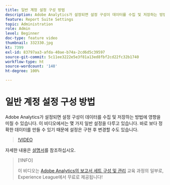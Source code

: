 ```yaml
---
title: 일반 계정 설정 구성 방법
description: Adobe Analytics가 설정되면 설정 구성이 데이터를 수집 및 저장하는 방법에 영향을 미칠 수 있습니다. 이 비디오에서는 몇 가지 일반 설정을 다루고 있습니다. 바로 보다 정확한 데이터를 만들 수 있기 때문에 설정은 구현 후 변경할 수도 있습니다.
feature: Report Suite Settings
topic: Administration
role: Admin
level: Beginner
doc-type: feature video
thumbnail: 332330.jpg
kt: 7399
exl-id: 83797aa3-afda-40ae-b74a-2cd6d5c39597
source-git-commit: 5c11ee3222e5e3f81a13ed8fbf2cd22fc32b1740
workflow-type: ht
source-wordcount: '148'
ht-degree: 100%

---
```


# 일반 계정 설정 구성 방법

Adobe Analytics가 설정되면 설정 구성이 데이터를 수집 및 저장하는 방법에 영향을 미칠 수 있습니다. 이 비디오에서는 몇 가지 일반 설정을 다루고 있습니다. 바로 보다 정확한 데이터를 만들 수 있기 때문에 설정은 구현 후 변경할 수도 있습니다.

>[!VIDEO](https://video.tv.adobe.com/v/332330/?quality=12&learn=on)

자세한 내용은 [설명서](https://experienceleague.adobe.com/docs/analytics/admin/admin-tools/general-acct-settings-admin.html?lang=ko#admin-tools)를 참조하십시오.

>[!INFO]
>
> 이 비디오는 [Adobe Analytics의 보고서 세트 구성 및 관리](https://experienceleague.adobe.com/?recommended=Analytics-A-1-2021.1.administration) 교육 과정의 일부로, Experience League에서 무료로 제공됩니다!